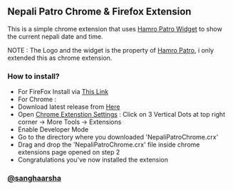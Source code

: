## Nepali Patro Chrome & Firefox Extension

This is a simple chrome extension that uses [Hamro Patro Widget](https://www.hamropatro.com/widgets/calender-small.php) to show the current nepali date and time.

NOTE : The Logo and the widget is the property of [Hamro Patro](https://www.hamropatro.com/), i only extended this as chrome extension.

### How to install?
-   For FireFox Install via [This Link](https://addons.mozilla.org/en-US/firefox/addon/nepali-patro/)
-   For Chrome : 
-   Download latest release from [Here](https://github.com/sanghaarsha/NepaliPatroChrome/releases/)
-   Open [Chrome Extenstion Settings](chrome://extensions/) : Click on 3 Vertical Dots at top right corner -> More Tools -> Extensions
-   Enable Developer Mode
-   Go to the directory where you downloaded 'NepaliPatroChrome.crx'
-   Drag and drop the 'NepaliPatroChrome.crx' file inside chrome extensions page opened on step 2
-   Congratulations you've now installed the extension

### [@sanghaarsha](https://www.github.com/sanghaarsha)
